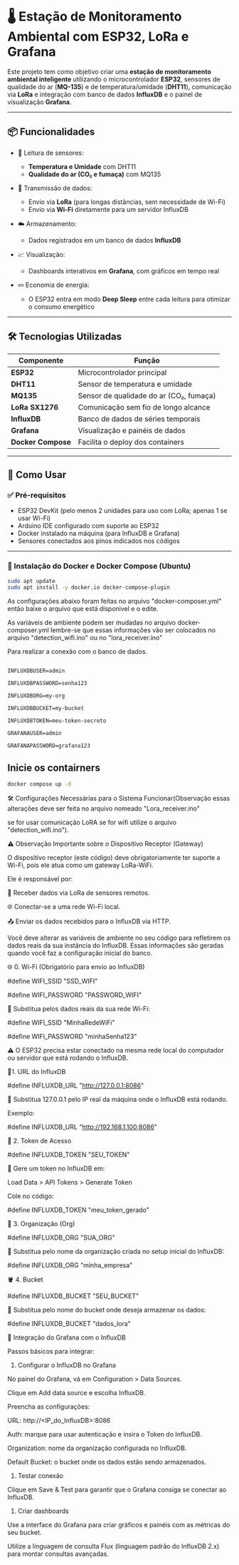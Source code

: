 # 🌡️ Estação de Monitoramento Ambiental com ESP32, LoRa e Grafana

Este projeto tem como objetivo criar uma **estação de monitoramento ambiental inteligente** utilizando o microcontrolador **ESP32**, sensores de qualidade do ar (**MQ-135**) e de temperatura/umidade (**DHT11**), comunicação via **LoRa** e integração com banco de dados **InfluxDB** e o painel de visualização **Grafana**.

---

## 📦 Funcionalidades

- 🧠 Leitura de sensores:
  - **Temperatura e Umidade** com DHT11
  - **Qualidade do ar (CO₂ e fumaça)** com MQ135

- 📡 Transmissão de dados:
  - Envio via **LoRa** (para longas distâncias, sem necessidade de Wi-Fi)
  - Envio via **Wi-Fi** diretamente para um servidor InfluxDB

- ☁️ Armazenamento:
  - Dados registrados em um banco de dados **InfluxDB**

- 📈 Visualização:
  - Dashboards interativos em **Grafana**, com gráficos em tempo real

- 💤 Economia de energia:
  - O ESP32 entra em modo **Deep Sleep** entre cada leitura para otimizar o consumo energético

---

## 🛠️ Tecnologias Utilizadas

| Componente          | Função                                   |
|---------------------|-------------------------------------------|
| **ESP32**           | Microcontrolador principal                |
| **DHT11**           | Sensor de temperatura e umidade           |
| **MQ135**           | Sensor de qualidade do ar (CO₂, fumaça)   |
| **LoRa SX1276**     | Comunicação sem fio de longo alcance      |
| **InfluxDB**        | Banco de dados de séries temporais        |
| **Grafana**         | Visualização e painéis de dados           |
| **Docker Compose**  | Facilita o deploy dos containers          |

---

## 🚀 Como Usar

### ✅ Pré-requisitos

- ESP32 DevKit (pelo menos 2 unidades para uso com LoRa; apenas 1 se usar Wi-Fi)
- Arduino IDE configurado com suporte ao ESP32
- Docker instalado na máquina (para InfluxDB e Grafana)
- Sensores conectados aos pinos indicados nos códigos

---

###  🐋  Instalação do Docker e Docker Compose (Ubuntu)
```bash
sudo apt update
sudo apt install -y docker.io docker-compose-plugin
```

As configurações abaixo foram feitas no arquivo "docker-composer.yml" então baixe o arquivo que está disponivel e o edite.

As variáveis de ambiente podem ser mudadas no arquivo docker-composer.yml lembre-se que essas informações vão ser colocados no arquivo "detection\_wifi.ino" ou no "lora\_receiver.ino"

Para realizar a conexão com o banco de dados.
```ỳml

INFLUXDBUSER=admin

INFLUXDBPASSWORD=senha123

INFLUXDBORG=my-org

INFLUXDBBUCKET=my-bucket

INFLUXDBTOKEN=meu-token-secreto

GRAFANAUSER=admin

GRAFANAPASSWORD=grafana123
```

## Inicie os contairners
```bash
docker compose up -d
```

🛠️ Configurações Necessárias para o Sistema Funcionar(Observação essas alterações deve ser feita  no arquivo nomeado "Lora\_receiver.ino"

se for usar comunicação LoRA se for wifi utilize o arquivo "detection\_wifi.ino").

⚠️ Observação Importante sobre o Dispositivo Receptor (Gateway)

O dispositivo receptor (este código) deve obrigatoriamente ter suporte a Wi-Fi, pois ele atua como um gateway LoRa-WiFi.

Ele é responsável por:

📡 Receber dados via LoRa de sensores remotos.

🌐 Conectar-se a uma rede Wi-Fi local.

📤 Enviar os dados recebidos para o InfluxDB via HTTP.

Você deve alterar as variáveis de ambiente no seu código para refletirem os dados reais da sua instância do InfluxDB. Essas informações são geradas quando você faz a configuração inicial do banco.

🌐 0. Wi-Fi (Obrigatório para envio ao InfluxDB)

#define WIFI\_SSID "SSD\_WIFI"

#define WIFI\_PASSWORD "PASSWORD\_WIFI"

🔁 Substitua pelos dados reais da sua rede Wi-Fi:

#define WIFI\_SSID "MinhaRedeWiFi"

#define WIFI\_PASSWORD "minhaSenha123"

⚠️ O ESP32 precisa estar conectado na mesma rede local do computador ou servidor que está rodando o InfluxDB.

📍1. URL do InfluxDB

#define INFLUXDB\_URL "http://127.0.0.1:8086"

🔁 Substitua 127.0.0.1 pelo IP real da máquina onde o InfluxDB está rodando.

Exemplo:

#define INFLUXDB\_URL "http://192.168.1.100:8086"

🔐 2. Token de Acesso

#define INFLUXDB\_TOKEN "SEU\_TOKEN"

🔁 Gere um token no InfluxDB em:

Load Data > API Tokens > Generate Token

Cole no código:

#define INFLUXDB\_TOKEN "meu\_token\_gerado"

🏢 3. Organização (Org)

#define INFLUXDB\_ORG "SUA\_ORG"

🔁 Substitua pelo nome da organização criada no setup inicial do InfluxDB:

#define INFLUXDB\_ORG "minha\_empresa"

🪣 4. Bucket

#define INFLUXDB\_BUCKET "SEU\_BUCKET"

🔁 Substitua pelo nome do bucket onde deseja armazenar os dados:

#define INFLUXDB\_BUCKET "dados\_lora"

🔗 Integração do Grafana com o InfluxDB

Passos básicos para integrar:

1. Configurar o InfluxDB no Grafana

No painel do Grafana, vá em Configuration > Data Sources.

Clique em Add data source e escolha InfluxDB.

Preencha as configurações:

URL: http://<IP\_do\_InfluxDB>:8086

Auth: marque para usar autenticação e insira o Token do InfluxDB.

Organization: nome da organização configurada no InfluxDB.

Default Bucket: o bucket onde os dados estão sendo armazenados.

1. Testar conexão

Clique em Save & Test para garantir que o Grafana consiga se conectar ao InfluxDB.

1. Criar dashboards

Use a interface do Grafana para criar gráficos e painéis com as métricas do seu bucket.

Utilize a linguagem de consulta Flux (linguagem padrão do InfluxDB 2.x) para montar consultas avançadas.
